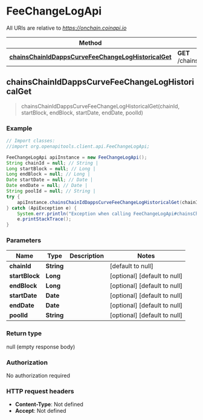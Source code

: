 # FeeChangeLogApi

All URIs are relative to *https://onchain.coinapi.io*

Method | HTTP request | Description
------------- | ------------- | -------------
[**chainsChainIdDappsCurveFeeChangeLogHistoricalGet**](FeeChangeLogApi.md#chainsChainIdDappsCurveFeeChangeLogHistoricalGet) | **GET** /chains/{chain_id}/dapps/curve/feeChangeLog/historical | 



## chainsChainIdDappsCurveFeeChangeLogHistoricalGet

> chainsChainIdDappsCurveFeeChangeLogHistoricalGet(chainId, startBlock, endBlock, startDate, endDate, poolId)



### Example

```java
// Import classes:
//import org.openapitools.client.api.FeeChangeLogApi;

FeeChangeLogApi apiInstance = new FeeChangeLogApi();
String chainId = null; // String | 
Long startBlock = null; // Long | 
Long endBlock = null; // Long | 
Date startDate = null; // Date | 
Date endDate = null; // Date | 
String poolId = null; // String | 
try {
    apiInstance.chainsChainIdDappsCurveFeeChangeLogHistoricalGet(chainId, startBlock, endBlock, startDate, endDate, poolId);
} catch (ApiException e) {
    System.err.println("Exception when calling FeeChangeLogApi#chainsChainIdDappsCurveFeeChangeLogHistoricalGet");
    e.printStackTrace();
}
```

### Parameters


Name | Type | Description  | Notes
------------- | ------------- | ------------- | -------------
 **chainId** | **String**|  | [default to null]
 **startBlock** | **Long**|  | [optional] [default to null]
 **endBlock** | **Long**|  | [optional] [default to null]
 **startDate** | **Date**|  | [optional] [default to null]
 **endDate** | **Date**|  | [optional] [default to null]
 **poolId** | **String**|  | [optional] [default to null]

### Return type

null (empty response body)

### Authorization

No authorization required

### HTTP request headers

- **Content-Type**: Not defined
- **Accept**: Not defined


